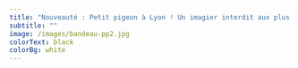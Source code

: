 ```yaml
---
title: "Nouveauté : Petit pigeon à Lyon ! Un imagier interdit aux plus de 36 mois…"
subtitle: ""
image: /images/bandeau-pp2.jpg
colorText: black
colorBg: white
---
```

